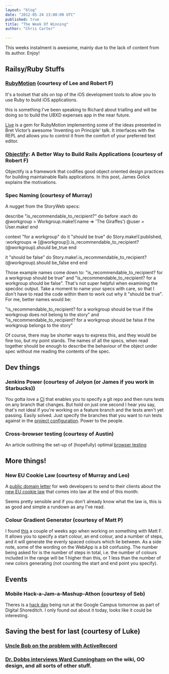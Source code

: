 ```yaml
---
layout: "blog"
date: "2012-05-24 23:00:00 UTC"
published: true
title: "The Week Of Winning"
author: "Chris Carter"

---
```


This weeks instalment is awesome, mainly due to the lack of content from its author. Enjoy!  ## Railsy/Ruby Stuffs  ### [RubyMotion](http://www.rubymotion.com/) (courtesy of Lee and Robert F)  It's a toolset that sits on top of the iOS development tools to allow you to use Ruby to build iOS applications.  this is something I've been speaking to Richard about trialling and will be doing so to build the UBXD expenses app in the near future.  [Live](http://rubyweekly.us1.list-manage.com/track/click?u=0618f6a79d6bb9675f313ceb2&id=e1dc28d2b9&e=3fcba5cd8e) is a gem for RubyMotion implementing some of the ideas presented in Bret Victor’s awesome 'Inventing on Principle' talk. It interfaces with the REPL and allows you to control it from the comfort of your preferred text editor.  ### [Objectify](http://rubyweekly.us1.list-manage1.com/track/click?u=0618f6a79d6bb9675f313ceb2&id=930588937e&e=3fcba5cd8e): A Better Way to Build Rails Applications (courtesy of Robert F)  Objectify is a framework that codifies good object oriented design practices for building maintainable Rails applications. In this post, James Golick explains the motivations.  ### Spec Naming (courtesy of Murray)  A nugget from the StoryWeb specs:  describe "is\_recommendable\_to\_recipient?" do before :each do @workgroup = Workgroup.make!(:name => 'The Giraffes') @user = User.make! end  context "for a workgroup" do it "should be true" do Story.make!(:published, :workgroups => [@workgroup]).is\_recommendable\_to\_recipient?(@workgroup).should be\_true end  it "should be false" do Story.make!.is\_recommendable\_to\_recipient?(@workgroup).should be\_false end end  Those example names come down to: "is\_recommendable\_to\_recipient? for a workgroup should be true" and "is\_recommendable\_to\_recipient? for a workgroup should be false". That's not super helpful when examining the specdoc output. Take a moment to name your specs with care, so that I don't have to read the code within them to work out why it "should be true". For me, better names would be:  "is\_recommendable\_to\_recipient? for a workgroup should be true if the workgroup does not belong to the story" and  "is\_recommendable\_to\_recipient? for a workgroup should be false if the workgroup belongs to the story"  Of course, there may be shorter ways to express this, and they would be fine too, but my point stands. The names of all the specs, when read together should be enough to describe the behaviour of the object under spec without me reading the contents of the spec.  ## Dev things  ### Jenkins Power (courtesy of Jolyon (or James if you work in Starbucks))  You gotta love a [CI](http://jenkins-ci.org/) that enables you to specify a git repo and then runs tests on any branch that changes. But hold on just one second I hear you say, that's not ideal if you're working on a feature branch and the tests aren't yet passing. Easily solved. Just specify the branches that you want to run tests against in the [project configuration](https://jenkins.unboxedconsulting.com/job/Five\_Capetown/configure). Power to the people.  ### Cross-browser testing (courtesy of Austin)  An article outlining the set-up of (hopefully) optimal [browser testing](http://coding.smashingmagazine.com/2011/09/02/reliable-cross-browser-testing-part-1-internet-explorer/)  ## More things!  ### New EU Cookie Law (courtesy of Murray and Leo)  A [public domain letter](http://gilest.org/cookie-law-text.html) for web developers to send to their clients about the [new EU cookie law](http://www.theregister.co.uk/2012/05/18/cookie\_law\_ico/) that comes into law at the end of this month:  Seems pretty sensible and if you don't already know what the law is, this is as good and simple a rundown as any I've read.  ### Colour Gradient Generator (courtesy of Matt P)  I found [this](http://www.herethere.net/~samson/php/color\_gradient/) a couple of weeks ago when working on something with Matt F. It allows you to specify a start colour, an end colour, and a number of steps, and it will generate the evenly spaced colours which lie between. As a side note, some of the wording on the WebApp is a bit confusing. The number being asked for is the number of steps in total, i.e. the number of colours included in the range will be 1 higher than this, or 1 less than the number of new colors generating (not counting the start and end point you specify).  ## Events  ### Mobile Hack-a-Jam-a-Mashup-Athon (courtesy of Seb)  Theres is a [hack day](http://digitalshoreditch.com/hack/) being run at the Google Campus tomorrow as part of Digital Shoreditch. I only found out about it today, looks like it could be interesting.  ## Saving the best for last (courtesy of Luke)  ### [Uncle Bob on the problem with ActiveRecord](http://blog.objectmentor.com/articles/2007/11/02/active-record-vs-objects)  ### [Dr. Dobbs interviews Ward Cunningham](http://www.drdobbs.com/architecture-and-design/240000393) on the wiki, OO design, and all sorts of other stuff.


